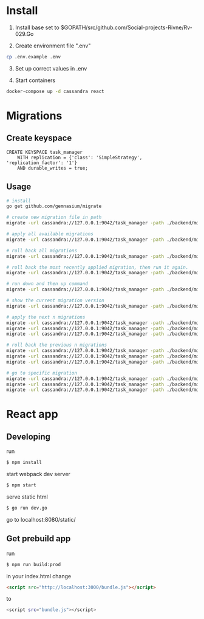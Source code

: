 # Install
1. Install base set to $GOPATH/src/github.com/Social-projects-Rivne/Rv-029.Go

2. Create environment file ".env"
```sh
cp .env.example .env
```
3. Set up correct values in .env

4. Start containers
```sh
docker-compose up -d cassandra react
```

# Migrations

## Create keyspace

```cqlsh
CREATE KEYSPACE task_manager 
    WITH replication = {'class': 'SimpleStrategy', 'replication_factor': '1'} 
    AND durable_writes = true;
```

## Usage

```bash
# install
go get github.com/gemnasium/migrate

# create new migration file in path
migrate -url cassandra://127.0.0.1:9042/task_manager -path ./backend/migrations create migration_file_name

# apply all available migrations
migrate -url cassandra://127.0.0.1:9042/task_manager -path ./backend/migrations up

# roll back all migrations
migrate -url cassandra://127.0.0.1:9042/task_manager -path ./backend/migrations down

# roll back the most recently applied migration, then run it again.
migrate -url cassandra://127.0.0.1:9042/task_manager -path ./backend/migrations redo

# run down and then up command
migrate -url cassandra://127.0.0.1:9042/task_manager -path ./backend/migrations reset

# show the current migration version
migrate -url cassandra://127.0.0.1:9042/task_manager -path ./backend/migrations version

# apply the next n migrations
migrate -url cassandra://127.0.0.1:9042/task_manager -path ./backend/migrations migrate +1
migrate -url cassandra://127.0.0.1:9042/task_manager -path ./backend/migrations migrate +2
migrate -url cassandra://127.0.0.1:9042/task_manager -path ./backend/migrations migrate +n

# roll back the previous n migrations
migrate -url cassandra://127.0.0.1:9042/task_manager -path ./backend/migrations migrate -1
migrate -url cassandra://127.0.0.1:9042/task_manager -path ./backend/migrations migrate -2
migrate -url cassandra://127.0.0.1:9042/task_manager -path ./backend/migrations migrate -n

# go to specific migration
migrate -url cassandra://127.0.0.1:9042/task_manager -path ./backend/migrations goto 1
migrate -url cassandra://127.0.0.1:9042/task_manager -path ./backend/migrations goto 10
migrate -url cassandra://127.0.0.1:9042/task_manager -path ./backend/migrations goto v
```

# React app
## Developing

run
```sh
$ npm install
```

start webpack dev server
```sh
$ npm start
```

serve static html
```sh
$ go run dev.go
```
go to localhost:8080/static/


## Get prebuild app

run
```sh
$ npm run build:prod
```
in your index.html change
```html
<script src="http://localhost:3000/bundle.js"></script>
```
to
```sh
<script src="bundle.js"></script>
```
